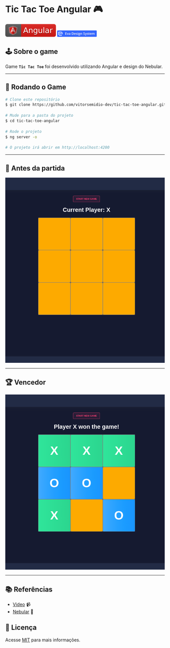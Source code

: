 # Tic Tac Toe Angular 🎮

![](.github/angular.svg)
<img src=".github/badge-eva.png" alt="Eva Design System" height="20px" />

## 🕹️ Sobre o game

Game **`Tic Tac Toe`** foi desenvolvido utilizando Angular e design do Nebular.

---

## 🧭 Rodando o Game

  ```bash
  # Clone este repositório
  $ git clone https://github.com/vitorsemidio-dev/tic-tac-toe-angular.git

  # Mude para a pasta do projeto
  $ cd tic-tac-toe-angular

  # Rode o projeto
  $ ng server -o

  # O projeto irá abrir em http://localhost:4200
  ```
---

## 🎲 Antes da partida

![](.github/TicTacToePwa01.png)

---

## 🏆 Vencedor

![](.github/TicTacToePwa02.png)

---

## 📚 Referências

- [Video](https://www.youtube.com/watch?v=G0bBLvWXBvc) 📹
- [Nebular](https://github.com/akveo/nebular) 🔖


## 📝 Licença

Acesse [MIT](https://github.com/vitorsemidio-dev/tic-tac-toe-angular/blob/master/LICENSE) para mais informações.
